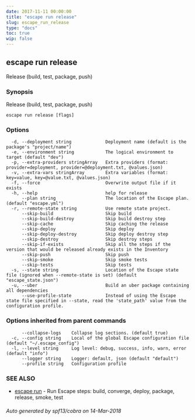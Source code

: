 ```yaml
---
date: 2017-11-11 00:00:00
title: "escape run release"
slug: escape_run_release
type: "docs"
toc: true
wip: false
---
```

## escape run release

Release (build, test, package, push)

### Synopsis


Release (build, test, package, push)

```
escape run release [flags]
```

### Options

```
  -d, --deployment string             Deployment name (default is the package's "project/name")
  -e, --environment string            The logical environment to target (default "dev")
  -p, --extra-providers stringArray   Extra providers (format: provider=deployment, provider=@deployment.txt, @values.json)
  -v, --extra-vars stringArray        Extra variables (format: key=value, key=@value.txt, @values.json)
  -f, --force                         Overwrite output file if it exists
  -h, --help                          help for release
      --plan string                   The location of the Escape plan. (default "escape.yml")
  -r, --remote-state string           Use remote state project.
      --skip-build                    Skip build
      --skip-build-destroy            Skip build destroy step
      --skip-cache                    Skip caching the release
      --skip-deploy                   Skip deploy
      --skip-deploy-destroy           Skip deploy destroy step
      --skip-destroy                  Skip destroy steps
      --skip-if-exists                Skip all the steps if the version that would be released already exists in the Inventory
      --skip-push                     Skip push
      --skip-smoke                    Skip smoke tests
      --skip-tests                    Skip tests
  -s, --state string                  Location of the Escape state file (ignored when --remote-state is set) (default "escape_state.json")
  -u, --uber                          Build an uber package containing all dependencies
      --use-profile-state             Instead of using the Escape state file specified in --state, read the 'state_path' value from the configuration profile.
```

### Options inherited from parent commands

```
      --collapse-logs    Collapse log sections. (default true)
  -c, --config string    Local of the global Escape configuration file (default "~/.escape_config")
  -l, --level string     Log level: debug, success, info, warn, error (default "info")
      --logger string    Logger: default, json (default "default")
      --profile string   Configuration profile
```

### SEE ALSO
* [escape run](../escape_run/)	 - Run Escape steps: build, converge, deploy, package, release, smoke, test

###### Auto generated by spf13/cobra on 14-Mar-2018
